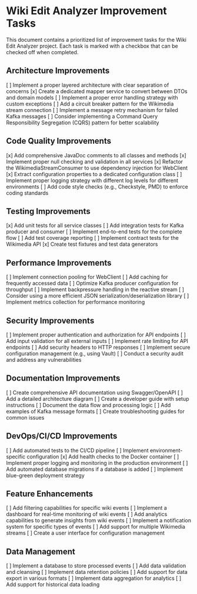 # Wiki Edit Analyzer Improvement Tasks

This document contains a prioritized list of improvement tasks for the Wiki Edit Analyzer project. Each task is marked with a checkbox that can be checked off when completed.

## Architecture Improvements

[ ] Implement a proper layered architecture with clear separation of concerns
[x] Create a dedicated mapper service to convert between DTOs and domain models
[ ] Implement a proper error handling strategy with custom exceptions
[ ] Add a circuit breaker pattern for the Wikimedia stream connection
[ ] Implement a message retry mechanism for failed Kafka messages
[ ] Consider implementing a Command Query Responsibility Segregation (CQRS) pattern for better scalability

## Code Quality Improvements

[x] Add comprehensive JavaDoc comments to all classes and methods
[x] Implement proper null checking and validation in all services
[x] Refactor the WikimediaStreamConsumer to use dependency injection for WebClient
[x] Extract configuration properties to a dedicated configuration class
[ ] Implement proper logging strategy with different log levels for different environments
[ ] Add code style checks (e.g., Checkstyle, PMD) to enforce coding standards

## Testing Improvements

[x] Add unit tests for all service classes
[ ] Add integration tests for Kafka producer and consumer
[ ] Implement end-to-end tests for the complete flow
[ ] Add test coverage reporting
[ ] Implement contract tests for the Wikimedia API
[x] Create test fixtures and test data generators

## Performance Improvements

[ ] Implement connection pooling for WebClient
[ ] Add caching for frequently accessed data
[ ] Optimize Kafka producer configuration for throughput
[ ] Implement backpressure handling in the reactive stream
[ ] Consider using a more efficient JSON serialization/deserialization library
[ ] Implement metrics collection for performance monitoring

## Security Improvements

[ ] Implement proper authentication and authorization for API endpoints
[ ] Add input validation for all external inputs
[ ] Implement rate limiting for API endpoints
[ ] Add security headers to HTTP responses
[ ] Implement secure configuration management (e.g., using Vault)
[ ] Conduct a security audit and address any vulnerabilities

## Documentation Improvements

[ ] Create comprehensive API documentation using Swagger/OpenAPI
[ ] Add a detailed architecture diagram
[ ] Create a developer guide with setup instructions
[ ] Document the data flow and processing logic
[ ] Add examples of Kafka message formats
[ ] Create troubleshooting guides for common issues

## DevOps/CI/CD Improvements

[ ] Add automated tests to the CI/CD pipeline
[ ] Implement environment-specific configuration
[x] Add health checks to the Docker container
[ ] Implement proper logging and monitoring in the production environment
[ ] Add automated database migrations if a database is added
[ ] Implement blue-green deployment strategy

## Feature Enhancements

[ ] Add filtering capabilities for specific wiki events
[ ] Implement a dashboard for real-time monitoring of wiki events
[ ] Add analytics capabilities to generate insights from wiki events
[ ] Implement a notification system for specific types of events
[ ] Add support for multiple Wikimedia streams
[ ] Create a user interface for configuration management

## Data Management

[ ] Implement a database to store processed events
[ ] Add data validation and cleansing
[ ] Implement data retention policies
[ ] Add support for data export in various formats
[ ] Implement data aggregation for analytics
[ ] Add support for historical data loading
